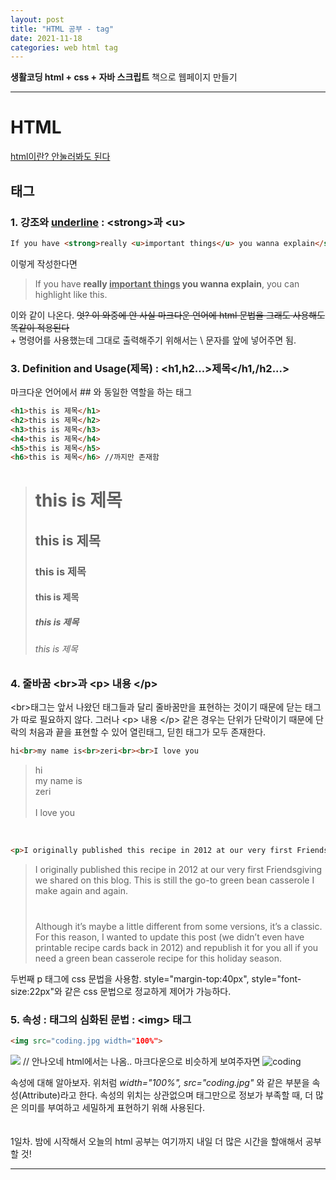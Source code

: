```yaml
---
layout: post
title: "HTML 공부 - tag"
date: 2021-11-18 
categories: web html tag
---
```


**생활코딩 html + css + 자바 스크립트** 책으로 웹페이지 만들기

---

# HTML
[html이란? 안눌러봐도 된다](https://developer.mozilla.org/ko/docs/Web/HTML "별 의미는 없다 링크 넣기 연습하려고 넣어봄")

## 태그
### 1. **강조**와 <u>underline</u> : \<strong>과 \<u>

```html
If you have <strong>really <u>important things</u> you wanna explain</strong>, you can highlight like this.
```
이렇게 작성한다면

>If you have <strong>really <u>important things</u> you wanna explain</strong>, you can highlight like this.

이와 같이 나온다. ~~엇? 이 와중에 안 사실 마크다운 언어에 html 문법을 그래도 사용해도 똑같이 적용된다~~  
\+ 명령어를 사용했는데 그대로 출력해주기 위해서는 \ 문자를 앞에 넣어주면 됨.  

### 3. Definition and Usage(제목) : \<h1,h2...>제목\</h1,/h2...> 
마크다운 언어에서 \## 와 동일한 역할을 하는 태그  
```html
<h1>this is 제목</h1>
<h2>this is 제목</h2>
<h3>this is 제목</h3>
<h4>this is 제목</h4>
<h5>this is 제목</h5>
<h6>this is 제목</h6> //까지만 존재함
```
><h1>this is 제목</h1>
><h2>this is 제목</h2>
><h3>this is 제목</h3>
><h4>this is 제목</h4>
><h5>this is 제목</h5>
><h6>this is 제목</h6>  



### 4. 줄바꿈 \<br>과 \<p> 내용 \</p>
\<br>태그는 앞서 나왔던 태그들과 달리 줄바꿈만을 표현하는 것이기 때문에 닫는 태그가 따로 필요하지 않다. 그러나 \<p> 내용 \</p> 같은 경우는 단위가 단락이기 때문에 단락의 처음과 끝을 표현할 수 있어 열린태그, 딛힌 태그가 모두 존재한다.

```html
hi<br>my name is<br>zeri<br><br>I love you
```
>hi<br>my name is<br>zeri<br><br>I love you
<br>

```html
<p>I originally published this recipe in 2012 at our very first Friendsgiving we shared on this blog. This is still the go-to green bean casserole I make again and again.</p> <p style="margin-top:40px">Although it’s maybe a little different from some versions, it’s a classic. For this reason, I wanted to update this post (we didn’t even have printable recipe cards back in 2012) and republish it for you all if you need a green bean casserole recipe for this holiday season.</p>
```
><p>I originally published this recipe in 2012 at our very first Friendsgiving we shared on this blog. This is still the go-to green bean casserole I make again and again.</p> <p style="margin-top:40px">Although it’s maybe a little different from some versions, it’s a classic. For this reason, I wanted to update this post (we didn’t even have printable recipe cards back in 2012) and republish it for you all if you need a green bean casserole recipe for this holiday season.</p>

두번째 p 태그에 css 문법을 사용함. style="margin-top:40px", style="font-size:22px"와 같은 css 문법으로 정교하게 제어가 가능하다.

### 5. 속성 : 태그의 심화된 문법 : \<img> 태그
```html
<img src="coding.jpg width="100%">
```
<img src="coding.jpg"> // 안나오네 html에서는 나옴.. 마크다운으로 비슷하게 보여주자면
![coding](https://images.unsplash.com/photo-1593642634367-d91a135587b5?ixid=MnwxMjA3fDF8MHxwaG90by1wYWdlfHx8fGVufDB8fHx8&ixlib=rb-1.2.1&auto=format&fit=crop&w=1738&q=80)

속성에 대해 알아보자. 위처럼 *width="100%", src="coding.jpg"* 와 같은 부분을 속성(Attribute)라고 한다. 속성의 위치는 상관없으며 태그만으로 정보가 부족할 때, 더 많은 의미를 부여하고 세밀하게 표현하기 위해 사용된다.  
<br><br>1일차. 밤에 시작해서 오늘의 html 공부는 여기까지 내일 더 많은 시간을 할애해서 공부할 것!

---


